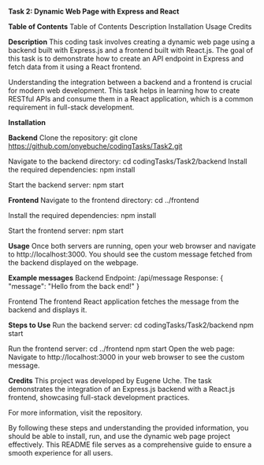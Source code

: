 **Task 2: Dynamic Web Page with Express and React**

**Table of Contents**
Table of Contents
Description
Installation
Usage
Credits

**Description**
This coding task involves creating a dynamic web page using a backend built with Express.js and a frontend built with React.js. The goal of this task is to demonstrate how to create an API endpoint in Express and fetch data from it using a React frontend.

Understanding the integration between a backend and a frontend is crucial for modern web development. This task helps in learning how to create RESTful APIs and consume them in a React application, which is a common requirement in full-stack development.

**Installation**

**Backend**
Clone the repository:
git clone https://github.com/onyebuche/codingTasks/Task2.git

Navigate to the backend directory:
cd codingTasks/Task2/backend
Install the required dependencies:
npm install

Start the backend server:
npm start

**Frontend**
Navigate to the frontend directory:
cd ../frontend

Install the required dependencies:
npm install

Start the frontend server:
npm start

**Usage**
Once both servers are running, open your web browser and navigate to http://localhost:3000. You should see the custom message fetched from the backend displayed on the webpage.

**Example messages**
Backend
Endpoint: /api/message
Response:
{
  "message": "Hello from the back end!"
}

Frontend
The frontend React application fetches the message from the backend and displays it.

**Steps to Use**
Run the backend server:
cd codingTasks/Task2/backend
npm start

Run the frontend server:
cd ../frontend
npm start
Open the web page: Navigate to http://localhost:3000 in your web browser to see the custom message.

**Credits**
This project was developed by Eugene Uche. The task demonstrates the integration of an Express.js backend with a React.js frontend, showcasing full-stack development practices.

For more information, visit the repository.

By following these steps and understanding the provided information, you should be able to install, run, and use the dynamic web page project effectively. This README file serves as a comprehensive guide to ensure a smooth experience for all users.